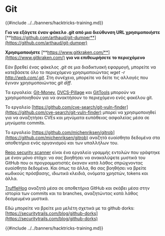# Git

{{#include ../../banners/hacktricks-training.md}}

**Για να εξάγετε έναν φάκελο .git από μια διεύθυνση URL χρησιμοποιήστε** [**https://github.com/arthaud/git-dumper**](https://github.com/arthaud/git-dumper)

**Χρησιμοποιήστε** [**https://www.gitkraken.com/**](https://www.gitkraken.com/) **για να επιθεωρήσετε το περιεχόμενο**

Εάν βρεθεί ένας φάκελος _.git_ σε μια διαδικτυακή εφαρμογή, μπορείτε να κατεβάσετε όλο το περιεχόμενο χρησιμοποιώντας _wget -r http://web.com/.git._ Στη συνέχεια, μπορείτε να δείτε τις αλλαγές που έγιναν χρησιμοποιώντας _git diff_.

Τα εργαλεία: [Git-Money](https://github.com/dnoiz1/git-money), [DVCS-Pillage](https://github.com/evilpacket/DVCS-Pillage) και [GitTools](https://github.com/internetwache/GitTools) μπορούν να χρησιμοποιηθούν για να ανακτήσουν το περιεχόμενο ενός φακέλου git.

Το εργαλείο [https://github.com/cve-search/git-vuln-finder](https://github.com/cve-search/git-vuln-finder) μπορεί να χρησιμοποιηθεί για να αναζητήσει CVEs και μηνύματα ευπάθειας ασφαλείας μέσα σε μηνύματα commits.

Το εργαλείο [https://github.com/michenriksen/gitrob](https://github.com/michenriksen/gitrob) αναζητά ευαίσθητα δεδομένα στα αποθετήρια ενός οργανισμού και των υπαλλήλων του.

[Repo security scanner](https://github.com/UKHomeOffice/repo-security-scanner) είναι ένα εργαλείο γραμμής εντολών που γράφτηκε με έναν μόνο στόχο: να σας βοηθήσει να ανακαλύψετε μυστικά του GitHub που οι προγραμματιστές έκαναν κατά λάθος σπρώχνοντας ευαίσθητα δεδομένα. Και όπως τα άλλα, θα σας βοηθήσει να βρείτε κωδικούς πρόσβασης, ιδιωτικά κλειδιά, ονόματα χρηστών, tokens και άλλα.

[TruffleHog](https://github.com/dxa4481/truffleHog) αναζητά μέσα σε αποθετήρια GitHub και σκάβει μέσα στην ιστορία των commits και τα branches, αναζητώντας κατά λάθος δεσμευμένα μυστικά.

Εδώ μπορείτε να βρείτε μια μελέτη σχετικά με τα github dorks: [https://securitytrails.com/blog/github-dorks](https://securitytrails.com/blog/github-dorks)

{{#include ../../banners/hacktricks-training.md}}
